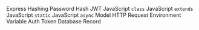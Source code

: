 Express
Hashing
Password Hash
JWT
JavaScript `class`
JavaScript `extends`
JavaScript `static`
JavaScript `async`
Model
HTTP Request
Environment Variable
Auth Token
Database Record
